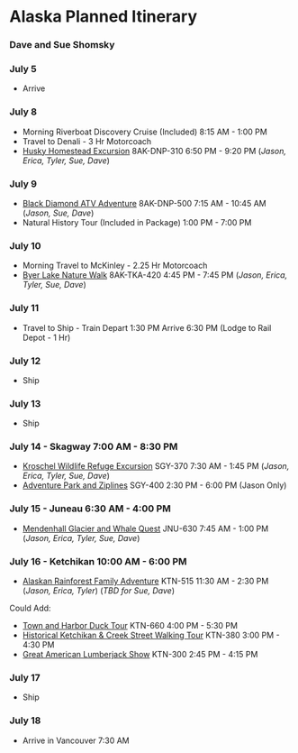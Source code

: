 # Alaska Planned Itinerary
### Dave and Sue Shomsky

### **July 5**
- Arrive 

### **July 8**
- Morning Riverboat Discovery Cruise (Included) 8:15 AM - 1:00 PM  
- Travel to Denali - 3 Hr Motorcoach  
- [Husky Homestead Excursion](https://book.princess.com/excursions/ldxDetails.page?tourCode=8AK-DNP-310&portid=DNP&portdate=07082018) 8AK-DNP-310 6:50 PM - 9:20 PM (_Jason, Erica, Tyler, Sue, Dave_)

### **July 9**
- [Black Diamond ATV Adventure](https://book.princess.com/excursions/ldxDetails.page?tourCode=8AK-DNP-500&portid=DNP&portdate=07092018) 8AK-DNP-500 7:15 AM - 10:45 AM  (_Jason, Sue, Dave_)  
- Natural History Tour (Included in Package) 1:00 PM - 7:00 PM

### **July 10**
- Morning Travel to McKinley - 2.25 Hr Motorcoach  
- [Byer Lake Nature Walk](https://book.princess.com/excursions/ldxDetails.page?tourCode=8AK-TKA-420&portid=TKA&portdate=07102018) 8AK-TKA-420 4:45 PM - 7:45 PM  (_Jason, Erica, Tyler, Sue, Dave_)   

### **July 11**
- Travel to Ship - Train Depart 1:30 PM Arrive 6:30 PM (Lodge to Rail Depot - 1 Hr)   

### **July 12**
- Ship

### **July 13**
- Ship

### **July 14 - Skagway 7:00 AM - 8:30 PM**
- [Kroschel Wildlife Refuge Excursion](https://book.princess.com/excursions/exDetails.page?tourCode=SGY-370&portid=SGY&portdate=07142018) SGY-370 7:30 AM - 1:45 PM (_Jason, Erica, Tyler, Sue, Dave_)   
- [Adventure Park and Ziplines](https://book.princess.com/excursions/exDetails.page?tourCode=SGY-400&portid=SGY&portdate=07142018) SGY-400 2:30 PM - 6:00 PM (Jason Only)

### **July 15 - Juneau 6:30 AM - 4:00 PM**
- [Mendenhall Glacier and Whale Quest](https://book.princess.com/excursions/exDetails.page?tourCode=JNU-630&portid=JNU&portdate=07152018)  JNU-630 7:45 AM - 1:00 PM (_Jason, Erica, Tyler, Sue, Dave_)  

### **July 16 - Ketchikan 10:00 AM - 6:00 PM**
- [Alaskan Rainforest Family Adventure](https://book.princess.com/excursions/exDetails.page?tourCode=KTN-515&portid=KTN&portdate=07162018) KTN-515 11:30 AM - 2:30 PM  (_Jason, Erica, Tyler_) (_TBD for Sue, Dave_)  

Could Add:  
- [Town and Harbor Duck Tour](https://book.princess.com/excursions/exDetails.page?tourCode=KTN-660&portid=KTN&portdate=07162018) KTN-660 4:00 PM - 5:30 PM  
- [Historical Ketchikan & Creek Street Walking Tour](https://book.princess.com/excursions/exDetails.page?tourCode=KTN-380&portid=KTN&portdate=07162018) KTN-380 3:00 PM - 4:30 PM  
- [Great American Lumberjack Show](https://book.princess.com/excursions/exDetails.page?tourCode=KTN-300&portid=KTN&portdate=07162018) KTN-300 2:45 PM - 4:15 PM  

### **July 17**
- Ship

### **July 18**
- Arrive in Vancouver 7:30 AM  

